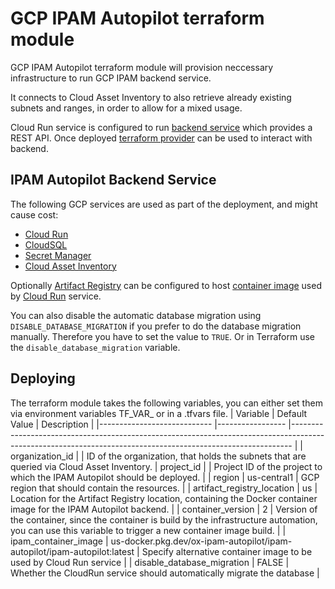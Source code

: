 # GCP IPAM Autopilot terraform module
GCP IPAM Autopilot terraform module will provision neccessary infrastructure to run GCP IPAM backend service.

It connects to Cloud Asset Inventory to also retrieve already existing subnets and ranges, in order to allow for a mixed usage.

Cloud Run service is configured to run [backend service](https://github.com/openx/gcp-ipam-autopilot) which provides a REST API. Once deployed [terraform provider](https://registry.terraform.io/providers/openx/gcp-ipam-autopilot) can be used to interact with backend.

## IPAM Autopilot Backend Service

The following GCP services are used as part of the deployment, and might cause cost:
  * [Cloud Run](https://cloud.google.com/run)
  * [CloudSQL](https://cloud.google.com/sql)
  * [Secret Manager](https://cloud.google.com/secret-manager)
  * [Cloud Asset Inventory](https://cloud.google.com/asset-inventory)

Optionally [Artifact Registry](https://cloud.google.com/artifact-registry) can be configured to host [container image](https://github.com/openx/gcp-ipam-autopilot) used by [Cloud Run](https://cloud.google.com/run) service.

You can also disable the automatic database migration using `DISABLE_DATABASE_MIGRATION` if you prefer to do the database migration manually. Therefore you have to set the value to `TRUE`. Or in Terraform use the `disable_database_migration` variable.

## Deploying

The terraform module takes the following variables, you can either set them via environment variables TF_VAR_<name> or in a .tfvars file.
| Variable                   	| Default Value   	| Description                                                                                                                                                	|
|----------------------------	|-----------------	|------------------------------------------------------------------------------------------------------------------------------------------------------------	|
| organization_id                 	|                 	| ID of the organization, that holds the subnets that are queried via Cloud Asset Inventory.
| project_id                 	|                 	| Project ID of the project to which the IPAM Autopilot should be deployed.                                                                                  	|
| region                     	| us-central1    	| GCP region that should contain the resources.                                                                                                              	|
| artifact_registry_location 	| us          	| Location for the Artifact Registry location, containing the Docker container image for the IPAM Autopilot backend.                                         	|
| container_version          	| 2               	| Version of the container, since the container is build by the infrastructure automation, you can use this variable to trigger a new container image build. 	|
| ipam_container_image           	| us-docker.pkg.dev/ox-ipam-autopilot/ipam-autopilot/ipam-autopilot:latest           	| Specify alternative container image to be used by Cloud Run service |
| disable_database_migration           	| FALSE           	| Whether the CloudRun service should automatically migrate the database |
